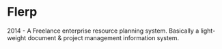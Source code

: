 # Flerp
 2014 - A Freelance enterprise resource planning system. Basically a light-weight document & project management information system.  

